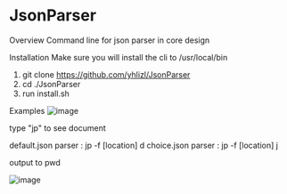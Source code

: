 # JsonParser
Overview
Command line for json parser in core design


Installation
Make sure you will install the cli to /usr/local/bin

1. git clone https://github.com/yhlizl/JsonParser
2. cd ./JsonParser
3. run install.sh



Examples
![image](https://user-images.githubusercontent.com/60890077/146682213-aa44630a-d5c7-4664-8d74-22c067a8d469.png)

type "jp" to see document

default.json parser : jp -f [location] d 
choice.json parser : jp -f [location] j

output to pwd

![image](https://user-images.githubusercontent.com/60890077/146682312-4969a6eb-95ad-4f63-895c-97920df3b3ee.png)
